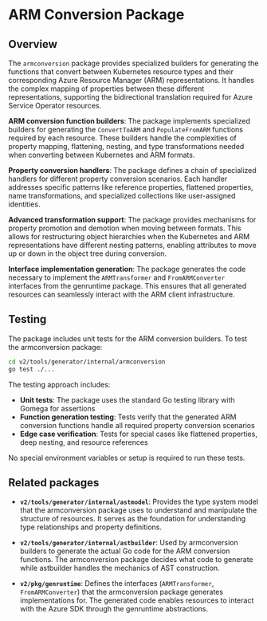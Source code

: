 # ARM Conversion Package

## Overview

The `armconversion` package provides specialized builders for generating the functions that convert between Kubernetes resource types and their corresponding Azure Resource Manager (ARM) representations. It handles the complex mapping of properties between these different representations, supporting the bidirectional translation required for Azure Service Operator resources.

**ARM conversion function builders**: The package implements specialized builders for generating the `ConvertToARM` and `PopulateFromARM` functions required by each resource. These builders handle the complexities of property mapping, flattening, nesting, and type transformations needed when converting between Kubernetes and ARM formats.

**Property conversion handlers**: The package defines a chain of specialized handlers for different property conversion scenarios. Each handler addresses specific patterns like reference properties, flattened properties, name transformations, and specialized collections like user-assigned identities.

**Advanced transformation support**: The package provides mechanisms for property promotion and demotion when moving between formats. This allows for restructuring object hierarchies when the Kubernetes and ARM representations have different nesting patterns, enabling attributes to move up or down in the object tree during conversion.

**Interface implementation generation**: The package generates the code necessary to implement the `ARMTransformer` and `FromARMConverter` interfaces from the genruntime package. This ensures that all generated resources can seamlessly interact with the ARM client infrastructure.

## Testing

The package includes unit tests for the ARM conversion builders. To test the armconversion package:

```bash
cd v2/tools/generator/internal/armconversion
go test ./...
```

The testing approach includes:

* **Unit tests**: The package uses the standard Go testing library with Gomega for assertions
* **Function generation testing**: Tests verify that the generated ARM conversion functions handle all required property conversion scenarios
* **Edge case verification**: Tests for special cases like flattened properties, deep nesting, and resource references

No special environment variables or setup is required to run these tests.

## Related packages

- **`v2/tools/generator/internal/astmodel`**: Provides the type system model that the armconversion package uses to understand and manipulate the structure of resources. It serves as the foundation for understanding type relationships and property definitions.

- **`v2/tools/generator/internal/astbuilder`**: Used by armconversion builders to generate the actual Go code for the ARM conversion functions. The armconversion package decides what code to generate while astbuilder handles the mechanics of AST construction.

- **`v2/pkg/genruntime`**: Defines the interfaces (`ARMTransformer`, `FromARMConverter`) that the armconversion package generates implementations for. The generated code enables resources to interact with the Azure SDK through the genruntime abstractions.
